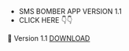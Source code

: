 * SMS BOMBER APP VERSION 1.1
* CLICK HERE 👇👇

🔰 Version 1.1 <a href="https://github.com/MR-DIPTO-404/SMS-BOMBER/blob/main/com.sms.bomber.apk?raw=true">DOWNLOAD</a>
